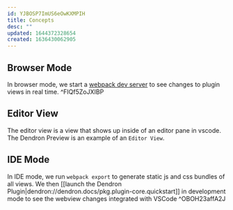 ```yaml
---
id: YJBOSP7ImUS6eOwKXMPIH
title: Concepts
desc: ""
updated: 1644372328654
created: 1636430062905
---
```


## Browser Mode

In browser mode, we start a [webpack dev server](https://webpack.js.org/configuration/dev-server/) to see changes to plugin views in real time. ^FIQf5ZoJXIBP

## Editor View

The editor view is a view that shows up inside of an editor pane in vscode.
The Dendron Preview is an example of an `Editor View`.

## IDE Mode

In IDE mode, we run `webpack export` to generate static js and css bundles of all views. We then [[launch the Dendron Plugin|dendron://dendron.docs/pkg.plugin-core.quickstart]] in development mode to see the webview changes integrated with VSCode ^OBOH23affA2J
